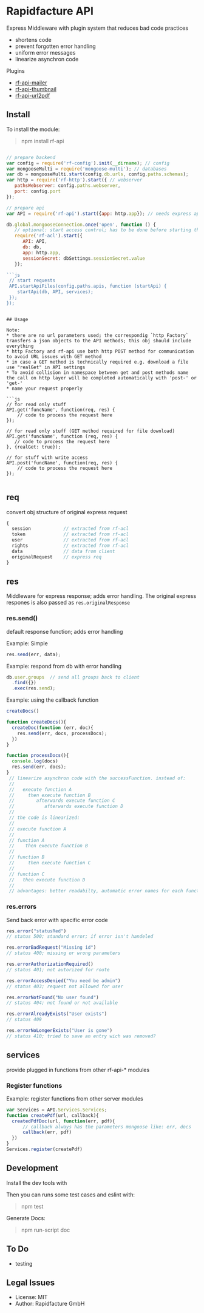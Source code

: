 # Rapidfacture API
Express Middleware with plugin system that reduces bad code practices
 * shortens code
 * prevent forgotten error handling
 * uniform error messages
 * linearize asynchron code

Plugins
* [rf-api-mailer](https://www.npmjs.com/package/rf-api-mailer)
* [rf-api-thumbnail](https://www.npmjs.com/package/rf-api-thumbnail)
* [rf-api-url2pdf](https://www.npmjs.com/package/rf-api-url2pdf)

## Install

To install the module:

> npm install rf-api


```js

// prepare backend
var config = require('rf-config').init(__dirname); // config
var mongooseMulti = require('mongoose-multi'); // databases
var db = mongooseMulti.start(config.db.urls, config.paths.schemas);
var http = require('rf-http').start({ // webserver
   pathsWebserver: config.paths.webserver,
   port: config.port
});

// prepare api
var API = require('rf-api').start({app: http.app}); // needs express app

db.global.mongooseConnection.once('open', function () {
   // optional: start access control; has to be done before starting the websocket
   require('rf-acl').start({
      API: API,
      db: db,
      app: http.app,
      sessionSecret: dbSettings.sessionSecret.value
   });

```js
 // start requests
 API.startApiFiles(config.paths.apis, function (startApi) {
    startApi(db, API, services);
 });
});
```

```

## Usage

Note:
* there are no url parameters used; the correspondig `http Factory` transfers a json objects to the API methods; this obj should include everything
* http Factory and rf-api use both http POST method for communication to avoid URL issues with GET method
* in case a GET method is technically required e.g. download a file use "realGet" in API settings
* To avoid collision in namespace between get and post methods name the call on http layer will be completed automatically with 'post-' or 'get-'  
* name your request properly

```js
// for read only stuff
API.get('funcName', function(req, res) {
    // code to process the request here
});

// for read only stuff (GET method required for file download)
API.get('funcName', function (req, res) {
   // code to process the request here
}, {realGet: true});

// for stuff with write access
API.post('funcName', function(req, res) {
    // code to process the request here
});


```

## req
convert obj structure of original express request
```js
{
  session            // extracted from rf-acl
  token              // extracted from rf-acl
  user               // extracted from rf-acl
  rights             // extracted from rf-acl
  data               // data from client
  originalRequest    // express req
}
```

## res
Middleware for express response; adds error handling.
The original express respones is also passed as `res.originalResponse`

### res.send()

default response function; adds error handling

Example: Simple
```js
res.send(err, data);
```

Example: respond from db with error handling
```js
db.user.groups  // send all groups back to client
  .find({})
  .exec(res.send);
```

Example: using the callback function
```js
createDocs()

function createDocs(){
  createDoc(function (err, doc){
    res.send(err, docs, processDocs);
  })
}

function processDocs(){
  console.log(docs)
  res.send(err, docs);
}
 // linearize asynchron code with the successFunction. instead of:
 //
 //   execute function A
 //     then execute function B
 //        afterwards execute function C
 //           afterwards execute function D
 //
 // the code is linearized:
 //
 // execute function A
 //
 // function A
 //    then execute function B
 //
 // function B
 //     then execute function C
 //
 // function C
 //   then execute function D
 //
 // advantages: better readabilty, automatic error names for each function
 ```

### res.errors
Send back error with specific error code
 ```js
res.error("statusRed")
// status 500; standard error; if error isn't handeled
```

```js
res.errorBadRequest("Missing id")
// status 400; missing or wrong parameters
```

```js
res.errorAuthorizationRequired()
// status 401; not autorized for route
```

```js
res.errorAccessDenied("You need be admin")
// status 403; request not allowed for user
```

```js
res.errorNotFound("No user found")
// status 404; not found or not available
```

```js
res.errorAlreadyExists("User exists")
// status 409
```

```js
res.errorNoLongerExists("User is gone")
// status 410; tried to save an entry wich was removed?
```

## services
provide plugged in functions from other rf-api-* modules

### Register functions
Example: register functions from other server modules
```js
var Services = API.Services.Services;
function createPdf(url, callback){
  createdPdfDoc(url, function(err, pdf){
      // callback always has the parameters mongoose like: err, docs
      callback(err, pdf)
  })
}
Services.register(createPdf)
```

## Development

Install the dev tools with

Then you can runs some test cases and eslint with:
> npm test

Generate Docs:
> npm run-script doc

## To Do
* testing
## Legal Issues
* License: MIT
* Author: Rapidfacture GmbH
